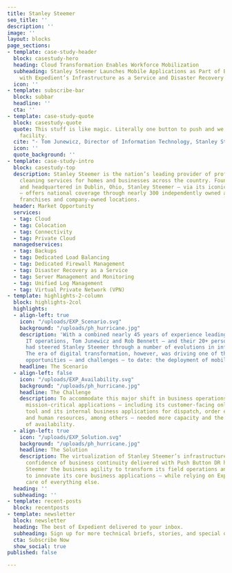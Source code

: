 ```yaml
---
title: Stanley Steemer
seo_title: ''
description: ''
image: ''
layout: blocks
page_sections:
- template: case-study-header
  block: casestudy-hero
  heading: Cloud Transformation Enables Workforce Mobilization
  subheading: Stanley Steemer Launches Mobile Applications as Part of Business Transformation
    with Expedient’s Infrastructure as a Service and Disaster Recovery Solutions
  icon: ''
- template: subscribe-bar
  block: subbar
  headline: ''
  cta: ''
- template: case-study-quote
  block: casestudy-quote
  quote: This stuff is like magic. Literally one button to push and we were in another
    facility.
  cite: "- Tom Junewicz, Director of Information Technology, Stanley Steemer"
  icon: ''
  quote_background: ''
- template: case-study-intro
  block: casestudy-top
  description: Stanley Steemer is the nation’s leading provider of professional deep
    cleaning services for homes and businesses across the country. Founded in 1947
    and headquartered in Dublin, Ohio, Stanley Steemer – via its iconic yellow vans
    – offers national coverage through nearly 300 independently owned and operated
    franchises and company-owned locations.
  header: Market Opportunity
  services:
  - tag: Cloud
  - tag: Colocation
  - tag: Connectivity
  - tag: Private Cloud
  managedservices:
  - tag: Backups
  - tag: Dedicated Load Balancing
  - tag: Dedicated Firewall Management
  - tag: Disaster Recovery as a Service
  - tag: Server Management and Monitoring
  - tag: Unified Log Management
  - tag: Virtual Private Network (VPN)
- template: highlights-2-column
  block: highlights-2col
  highlights:
  - align-left: true
    icon: "/uploads/EXP_Scenario.svg"
    background: "/uploads/ph_hurricane.jpg"
    description: 'With a combined nearly 45 years of experience leading Stanley Steemer’s
      IT operations, Tom Junewicz and Rob Bennett – and their 20+ person IT team –
      had steered Stanley Steemer through a number of evolutions in information technology.
      The era of digital transformation, however, was driving one of their biggest
      opportunities – and challenges – to date: the deployment of mobile field services.'
    headline: The Scenario
  - align-left: false
    icon: "/uploads/EXP_Availability.svg"
    background: "/uploads/ph_hurricane.jpg"
    headline: The Challenge
    description: To accommodate this major shift in business operations, Stanley Steemer’s
      mission-critical applications – including its customer-facing online scheduling
      tool and its internal business applications for dispatch, order entry, payroll,
      and human resources, among others – needed more capacity and the highest levels
      of availability.
  - align-left: true
    icon: "/uploads/EXP_Solution.svg"
    background: "/uploads/ph_hurricane.jpg"
    headline: The Solution
    description: The virtualization of Stanley Steemer’s infrastructure and the added
      confidence of business continuity delivered with Push Button DR have given Stanley
      Steemer the business agility to transform its field operations and continue
      to innovate its core business applications – while relying on Expedient to take
      care of everything else.
  heading: ''
  subheading: ''
- template: recent-posts
  block: recentposts
- template: newsletter
  block: newsletter
  heading: The best of Expedient delivered to your inbox.
  subheading: Sign up for more technical briefs, stories, and special offers from Expedient.
  cta: Subscribe Now
  show_social: true
published: false

---
```

